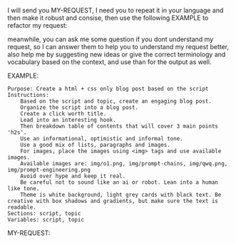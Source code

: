 I will send you MY-REQUEST, I need you to repeat it in your language and then make it robust and consise, then use the following EXAMPLE to refactor my request:

meanwhile, you can ask me some question if you dont understand my request, so I can answer them to help you to understand my request better, also help me by suggesting new ideas or give the correct terminology and vocabulary  based on the context, and use than for the output as well. 


EXAMPLE:

```text
Purpose: Create a html + css only blog post based on the script
Instructions:
    Based on the script and topic, create an engaging blog post.
    Organize the script into a blog post.
    Create a click worth title.
    Lead into an interesting hook.
    Then breakdown table of contents that will cover 3 main points 'h2s'.
    Use an informational, optimistic and informal tone.
    Use a good mix of lists, paragraphs and images.
    For images, place the images using <img> tags and use available images.
    Available images are: img/o1.png, img/prompt-chains, img/qwq.png, img/prompt-engineering.png
    Avoid over hype and keep it real. 
    Be careful not to sound like an ai or robot. Lean into a human like tone.
    Theme is white background, light grey cards with black text. Be creative with box shadows and gradients, but make sure the text is readable.
Sections: script, topic
Variables: script, topic
```


MY-REQUEST:


